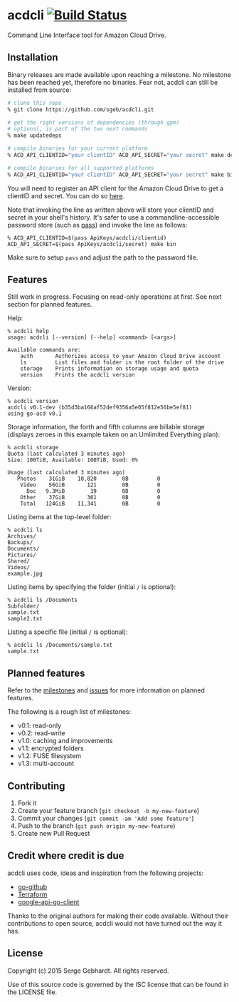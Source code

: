 # acdcli [![Build Status](https://travis-ci.org/sgeb/acdcli.svg?branch=master)](https://travis-ci.org/sgeb/acdcli)

Command Line Interface tool for Amazon Cloud Drive.

## Installation

Binary releases are made available upon reaching a milestone. No milestone has
been reached yet, therefore no binaries. Fear not, acdcli can still be installed
from source:

``` bash
# clone this repo
% git clone https://github.com/sgeb/acdcli.git

# get the right versions of dependencies (through gpm)
# optional, is part of the two next commands
% make updatedeps

# compile binaries for your current platform
% ACD_API_CLIENTID="your clientID" ACD_API_SECRET="your secret" make dev

# compile binaries for all supported platforms
% ACD_API_CLIENTID="your clientID" ACD_API_SECRET="your secret" make bin
```

You will need to register an API client for the Amazon Cloud Drive to get a
clientID and secret. You can do so
[here](https://developer.amazon.com/public/apis/experience/cloud-drive/content/getting-started).

Note that invoking the line as written above will store your clientID and secret
in your shell's history. It's safer to use a commandline-accessible password
store (such as [pass](http://www.passwordstore.org/)) and invoke the line as
follows:

```
% ACD_API_CLIENTID=$(pass ApiKeys/acdcli/clientid) ACD_API_SECRET=$(pass ApiKeys/acdcli/secret) make bin
```

Make sure to setup `pass` and adjust the path to the password file.

## Features

Still work in progress. Focusing on read-only operations at first. See next
section for planned features.

Help:

```
% acdcli help
usage: acdcli [--version] [--help] <command> [<args>]

Available commands are:
    auth       Authorizes access to your Amazon Cloud Drive account
    ls         List files and folder in the root folder of the drive
    storage    Prints information on storage usage and quota
    version    Prints the acdcli version
```

Version:

```
% acdcli version
acdcli v0.1-dev (b35d3ba166af52def9356a5e05f812e56be5ef81)
using go-acd v0.1
```

Storage information, the forth and fifth columns are billable storage (displays
zeroes in this example taken on an Umlimited Everything plan):

```
% acdcli storage
Quota (last calculated 3 minutes ago)
Size: 100TiB, Available: 100TiB, Used: 0%

Usage (last calculated 3 minutes ago)
   Photos    31GiB    10,820        0B         0
    Video    56GiB       121        0B         0
      Doc   9.3MiB        39        0B         0
    Other    37GiB       361        0B         0
    Total   124GiB    11,341        0B         0
```

Listing items at the top-level folder:

```
% acdcli ls
Archives/
Backups/
Documents/
Pictures/
Shared/
Videos/
example.jpg
```

Listing items by specifying the folder (initial `/` is optional):

```
% acdcli ls /Documents
Subfolder/
sample.txt
sample2.txt
```

Listing a specific file (initial `/` is optional):

```
% acdcli ls /Documents/sample.txt
sample.txt
```

## Planned features

Refer to the [milestones](https://github.com/sgeb/acdcli/milestones) and
[issues](https://github.com/sgeb/acdcli/issues) for more information on planned
features.

The following is a rough list of milestones:

* v0.1: read-only
* v0.2: read-write
* v1.0: caching and improvements
* v1.1: encrypted folders
* v1.2: FUSE filesystem
* v1.3: multi-account

## Contributing

1. Fork it
2. Create your feature branch (`git checkout -b my-new-feature`)
3. Commit your changes (`git commit -am 'Add some feature'`)
4. Push to the branch (`git push origin my-new-feature`)
5. Create new Pull Request

## Credit where credit is due

acdcli uses code, ideas and inspiration from the following projects:

* [go-github](https://github.com/google/go-github)
* [Terraform](https://www.terraform.io/)
* [google-api-go-client](https://github.com/google/google-api-go-client)

Thanks to the original authors for making their code available. Without their
contributions to open source, acdcli would not have turned out the way it has.

## License

Copyright (c) 2015 Serge Gebhardt. All rights reserved.

Use of this source code is governed by the ISC license that can be found in the
LICENSE file.
